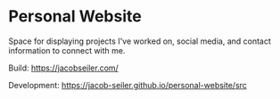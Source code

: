 # Personal Website

Space for displaying projects I've worked on, social media, and contact information to connect with me.

Build: https://jacobseiler.com/

Development: https://jacob-seiler.github.io/personal-website/src
